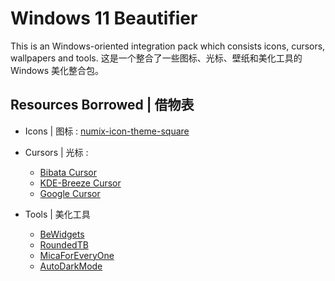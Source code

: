 # Windows 11 Beautifier

This is an Windows-oriented integration pack which consists icons, cursors, wallpapers and tools.
这是一个整合了一些图标、光标、壁纸和美化工具的 Windows 美化整合包。

## Resources Borrowed | 借物表

- Icons | 图标 : [numix-icon-theme-square](https://github.com/numixproject/numix-icon-theme-square)
- Cursors | 光标 :
  - [Bibata Cursor](https://github.com/ful1e5/Bibata_Cursor)
  - [KDE-Breeze Cursor](https://github.com/black7375/Breeze-Cursors-for-Windows)
  - [Google Cursor](https://github.com/ful1e5/Google_Cursor)

- Tools | 美化工具
  - [BeWidgets](https://bexcool.com/)
  - [RoundedTB](https://github.com/Erisa/RoundedTB)
  - [MicaForEveryOne](https://github.com/MicaForEveryone/MicaForEveryone)
  - [AutoDarkMode](https://github.com/AutoDarkMode/Windows-Auto-Night-Mode)

